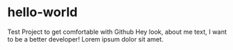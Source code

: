 # hello-world
Test Project to get comfortable with Github
Hey look, about me text, I want to be a better developer! Lorem ipsum dolor sit amet.
